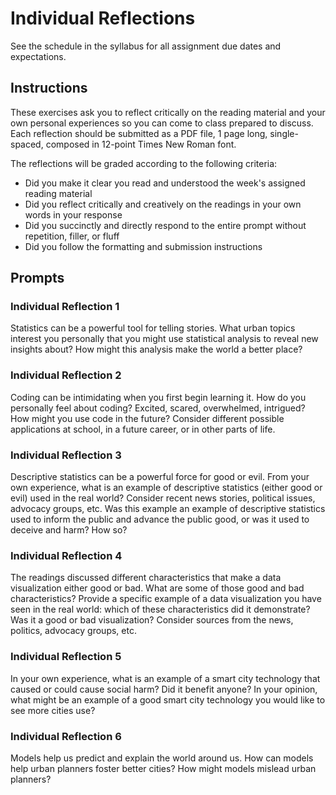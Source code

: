 # Individual Reflections

See the schedule in the syllabus for all assignment due dates and expectations.

## Instructions

These exercises ask you to reflect critically on the reading material and your own personal experiences so you can come to class prepared to discuss. Each reflection should be submitted as a PDF file, 1 page long, single-spaced, composed in 12-point Times New Roman font.

The reflections will be graded according to the following criteria:

  - Did you make it clear you read and understood the week's assigned reading material
  - Did you reflect critically and creatively on the readings in your own words in your response
  - Did you succinctly and directly respond to the entire prompt without repetition, filler, or fluff
  - Did you follow the formatting and submission instructions

## Prompts

### Individual Reflection 1

Statistics can be a powerful tool for telling stories. What urban topics interest you personally that you might use statistical analysis to reveal new insights about? How might this analysis make the world a better place?

### Individual Reflection 2

Coding can be intimidating when you first begin learning it. How do you personally feel about coding? Excited, scared, overwhelmed, intrigued? How might you use code in the future? Consider different possible applications at school, in a future career, or in other parts of life.

### Individual Reflection 3

Descriptive statistics can be a powerful force for good or evil. From your own experience, what is an example of descriptive statistics (either good or evil) used in the real world? Consider recent news stories, political issues, advocacy groups, etc. Was this example an example of descriptive statistics used to inform the public and advance the public good, or was it used to deceive and harm? How so?

### Individual Reflection 4

The readings discussed different characteristics that make a data visualization either good or bad. What are some of those good and bad characteristics? Provide a specific example of a data visualization you have seen in the real world: which of these characteristics did it demonstrate? Was it a good or bad visualization? Consider sources from the news, politics, advocacy groups, etc.

### Individual Reflection 5

In your own experience, what is an example of a smart city technology that caused or could cause social harm? Did it benefit anyone? In your opinion, what might be an example of a good smart city technology you would like to see more cities use?

### Individual Reflection 6

Models help us predict and explain the world around us. How can models help urban planners foster better cities? How might models mislead urban planners?
